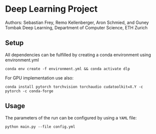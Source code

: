 # Deep Learning Project

Authors: Sebastian Frey, Remo Kellenberger, Aron Schmied, and Guney Tombak
Deep Learning, Department of Computer Science, ETH Zurich  

## Setup

All dependencies can be fulfilled by creating a conda environment using environment.yml  

```shell
conda env create -f environment.yml && conda activate dlp
```

For GPU implementation use also:

```shell
conda install pytorch torchvision torchaudio cudatoolkit=X.Y -c pytorch -c conda-forge
```

## Usage

The parameters of the run can be configured by using a `YAML` file:  

```shell
python main.py --file config.yml
```